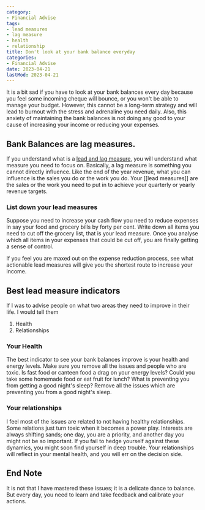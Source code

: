 ```yaml
---
category:
- Financial Advise
tags:
- lead measures
- lag measure
- health
- relationship
title: Don't look at your bank balance everyday
categories:
- Financial Advise
date: 2023-04-21
lastMod: 2023-04-21
---
```

It is a bit sad if you have to look at your bank balances every day because you feel some incoming cheque will bounce, or you won't be able to manage your budget.  However, this cannot be a long-term strategy and will lead to burnout with the stress and adrenaline you need daily. Also, this anxiety of maintaining the bank balances is not doing any good to your cause of increasing your income or reducing your expenses.

## Bank Balances are lag measures.
If you understand what is a [lead and lag measure](https://www.franklincovey.com/the-4-disciplines/discipline-2-act/), you will understand what measure you need to focus on. Basically, a lag measure is something you cannot directly influence. Like the end of the year revenue, what you can influence is the sales you do or the work you do. Your [[lead measures]] are the sales or the work you need to put in to achieve your quarterly or yearly revenue targets.

### List down your lead measures
Suppose you need to increase your cash flow you need to reduce expenses in say your food and grocery bills by forty per cent. Write down all items you need to cut off the grocery list, that is your lead measure. Once you analyse which all items in your expenses that could be cut off, you are finally getting a sense of control. 

If you feel you are maxed out on the expense reduction process, see what actionable lead measures will give you the shortest route to increase your income.

## Best lead measure indicators
If I was to advise people on what two areas they need to improve in their life. I would tell them

1. Health 
2. Relationships

### Your Health
The best indicator to see your bank balances improve is your health and energy levels. Make sure you remove all the issues and people who are toxic. Is fast food or canteen food a drag on your energy levels? Could you take some homemade food or eat fruit for lunch? What is preventing you from getting a good night's sleep? Remove all the issues which are preventing you from a good night's sleep.

### Your relationships 
I feel most of the issues are related to not having healthy relationships. Some relations just turn toxic when it becomes a power play. Interests are always shifting sands; one day, you are a priority, and another day you might not be so important. If you fail to hedge yourself against these dynamics, you might soon find yourself in deep trouble. Your relationships will reflect in your mental health, and you will err on the decision side.

## End Note
It is not that I have mastered these issues; it is a delicate dance to balance. But every day, you need to learn and take feedback and calibrate your actions.
